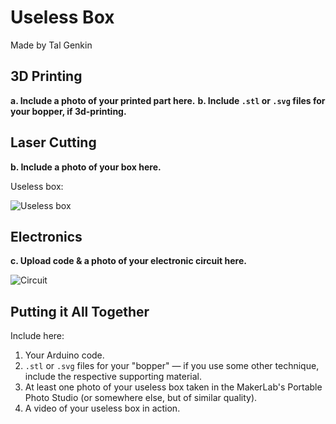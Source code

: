 # Useless Box

Made by Tal Genkin

## 3D Printing

**a. Include a photo of your printed part here.**
**b. Include `.stl` or `.svg` files for your bopper, if 3d-printing.**

## Laser Cutting

**b. Include a photo of your box here.**

Useless box: 

![Useless box](Useless-box.JPG)

## Electronics

**c. Upload code & a photo of your electronic circuit here.**

![Circuit](Motor-button.JPG)

## Putting it All Together

Include here:
1. Your Arduino code.
1. `.stl` or `.svg` files for your "bopper" — if you use some other technique, include the respective supporting material.
1. At least one photo of your useless box taken in the MakerLab's Portable Photo Studio (or somewhere else, but of similar quality).
1. A video of your useless box in action.
